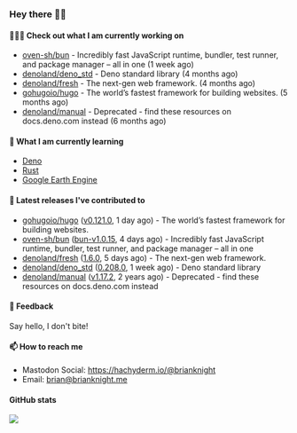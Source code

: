 ### Hey there 👋🏻

#### 👷🏻‍♂️ Check out what I am currently working on

- [oven-sh/bun](https://github.com/oven-sh/bun) - Incredibly fast JavaScript runtime, bundler, test runner, and package manager – all in one (1 week ago)
- [denoland/deno_std](https://github.com/denoland/deno_std) - Deno standard library (4 months ago)
- [denoland/fresh](https://github.com/denoland/fresh) - The next-gen web framework. (4 months ago)
- [gohugoio/hugo](https://github.com/gohugoio/hugo) - The world’s fastest framework for building websites. (5 months ago)
- [denoland/manual](https://github.com/denoland/manual) - Deprecated - find these resources on docs.deno.com instead (6 months ago)

#### 🌱 What I am currently learning
- [Deno](https://deno.land/)
- [Rust](https://www.rust-lang.org/)
- [Google Earth Engine](https://earthengine.google.com/)

#### 🔭 Latest releases I've contributed to

- [gohugoio/hugo](https://github.com/gohugoio/hugo) ([v0.121.0](https://github.com/gohugoio/hugo/releases/tag/v0.121.0), 1 day ago) - The world’s fastest framework for building websites.
- [oven-sh/bun](https://github.com/oven-sh/bun) ([bun-v1.0.15](https://github.com/oven-sh/bun/releases/tag/bun-v1.0.15), 4 days ago) - Incredibly fast JavaScript runtime, bundler, test runner, and package manager – all in one
- [denoland/fresh](https://github.com/denoland/fresh) ([1.6.0](https://github.com/denoland/fresh/releases/tag/1.6.0), 5 days ago) - The next-gen web framework.
- [denoland/deno_std](https://github.com/denoland/deno_std) ([0.208.0](https://github.com/denoland/deno_std/releases/tag/0.208.0), 1 week ago) - Deno standard library
- [denoland/manual](https://github.com/denoland/manual) ([v1.17.2](https://github.com/denoland/manual/releases/tag/v1.17.2), 2 years ago) - Deprecated - find these resources on docs.deno.com instead

#### 💬 Feedback

Say hello, I don't bite!

#### 📫 How to reach me

- Mastodon Social: <a rel="me" href="https://hachyderm.io/@brianknight">https://hachyderm.io/@brianknight</a>
- Email: brian@brianknight.me

#### GitHub stats

![](https://github-profile-summary-cards.vercel.app/api/cards/profile-details?username=brianknight10&theme=github)
